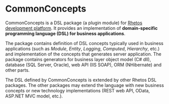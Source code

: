 CommonConcepts
==============

CommonConcepts is a DSL package (a plugin module) for [Rhetos development platform](https://github.com/Rhetos/Rhetos).
It provides an implementation of **domain-specific programming language (DSL) for business applications**.  

The package contains definition of DSL concepts typically used in business applications (such as *Module*, *Entity*, *Logging*, *Computed*, *Hierarchy*, etc.)
and implementation of the concepts that generates server application.
The package contains generators for business layer object model (C# dll), database (SQL Server, Oracle), web API (IIS SOAP), ORM (NHibernate) and other parts.

The DSL defined by CommonConcepts is extended by other Rhetos DSL packages.
The other packages may extend the language with new business concepts or new technology implementations (REST web API, OData, ASP.NET MVC model, etc.).
